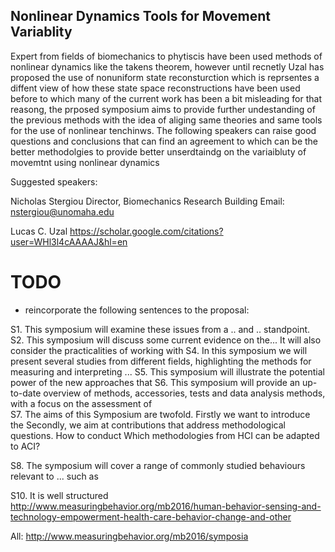 Nonlinear Dynamics Tools for Movement Variablity
---



Expert from fields of biomechanics to phytiscis have been used
methods of nonlinear dynamics like the takens theorem,
however until recnetly Uzal has proposed the use of nonuniform
state reconsturction which is reprsentes a diffent view of
how these state space reconstructions have been used before
to which many of the current work has been a bit misleading
for that reasong,
the prposed symposium aims to provide further undestanding
of the previous methods with the idea of aliging same theories
and same tools for the use of nonlinear tenchinws.
The following speakers can raise good questions and conclusions
that can find an agreement to which can be the better
methodolgies to provide better unserdtaindg on the variaibluty
of movemtnt using nonlinear dynamics















Suggested speakers:



Nicholas Stergiou
Director, Biomechanics Research Building
Email: nstergiou@unomaha.edu


Lucas C. Uzal
https://scholar.google.com/citations?user=WHl3l4cAAAAJ&hl=en






# TODO
* reincorporate the following sentences to the proposal:



S1. This symposium will examine these issues from a .. and .. standpoint.
S2. This symposium will discuss some current evidence on the...
It will also consider the practicalities of working with
S4. In this symposium we will present several studies from different
fields, highlighting the methods for measuring and interpreting ...
S5. This symposium will illustrate  the potential power of the new approaches that
S6. This symposium will provide an up-to-date overview of methods,
accessories, tests and data analysis methods, with a focus on the assessment of  
S7.  The aims of this Symposium are twofold. Firstly we want to introduce the
Secondly, we aim at contributions that address methodological questions. How to conduct
Which methodologies from HCI can be adapted to ACI?

S8. The symposium will cover a range of commonly studied
behaviours relevant to ... such as

S10. It is well structured
http://www.measuringbehavior.org/mb2016/human-behavior-sensing-and-technology-empowerment-health-care-behavior-change-and-other


All: http://www.measuringbehavior.org/mb2016/symposia
